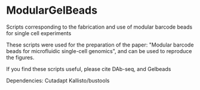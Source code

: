 # ModularGelBeads
Scripts corresponding to the fabrication and use of modular barcode beads for single cell experiments


These scripts were used for the preparation of the paper: "Modular barcode beads for microfluidic single-cell genomics", and can be used to reproduce the figures.

If you find these scripts useful, please cite DAb-seq, and Gelbeads

Dependencies:
Cutadapt
Kallisto/bustools

